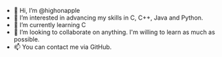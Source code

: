 - 👋 Hi, I’m @highonapple
- 👀 I’m interested in advancing my skills in C, C++, Java and Python.
- 🌱 I’m currently learning C
- 💞️ I’m looking to collaborate on anything. I'm willing to learn as much as possible.
- 📫 You can contact me via GitHub.

<!---
highonapple/highonapple is a ✨ special ✨ repository because its `README.md` (this file) appears on your GitHub profile.
You can click the Preview link to take a look at your changes.
--->
